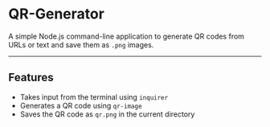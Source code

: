 # QR-Generator

A simple Node.js command-line application to generate QR codes from URLs or text and save them as `.png` images.

---

## Features

- Takes input from the terminal using `inquirer`
- Generates a QR code using `qr-image`
- Saves the QR code as `qr.png` in the current directory


